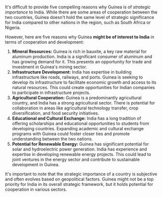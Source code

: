 It's difficult to provide five compelling reasons why Guinea is of *strategic importance* to India. While there are some areas of cooperation between the two countries, Guinea doesn't hold the same level of strategic significance for India compared to other nations in the region, such as South Africa or Nigeria. 

However, here are five reasons why Guinea **might be of interest to India** in terms of cooperation and development:

1. **Mineral Resources:** Guinea is rich in bauxite, a key raw material for aluminum production. India is a significant consumer of aluminum and has growing demand for it. This presents an opportunity for trade and investment in Guinea's mining sector.
2. **Infrastructure Development:** India has expertise in building infrastructure like roads, railways, and ports. Guinea is seeking to develop its infrastructure to facilitate economic growth and access to its natural resources. This could create opportunities for Indian companies to participate in infrastructure projects.
3. **Agricultural Cooperation:** Guinea is a predominantly agricultural country, and India has a strong agricultural sector. There is potential for collaboration in areas like agricultural technology transfer, crop diversification, and food security initiatives. 
4. **Educational and Cultural Exchange:**  India has a long tradition of offering scholarships and educational opportunities to students from developing countries. Expanding academic and cultural exchange programs with Guinea could foster closer ties and promote understanding between the two nations.
5. **Potential for Renewable Energy:** Guinea has significant potential for solar and hydroelectric power generation. India has experience and expertise in developing renewable energy projects. This could lead to joint ventures in the energy sector and contribute to sustainable development in Guinea.

It's important to note that the strategic importance of a country is subjective and often evolves based on geopolitical factors. Guinea might not be a top priority for India in its overall strategic framework, but it holds potential for cooperation in various sectors. 

